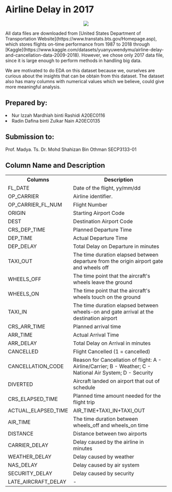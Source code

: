 <h1>Airline Delay in 2017</h1>

<p align="center">
  <img src="https://www.thetimes.co.uk/imageserver/image/%2Fmethode%2Fsundaytimes%2Fprod%2Fweb%2Fbin%2Fa919ce06-72b3-11eb-b6bc-1d2ce6b7b794.jpg?crop=2250%2C1266%2C0%2C117" />
</p>
All data files are downloaded from [United States Department of Transportation Website](https://www.transtats.bts.gov/Homepage.asp), which stores flights on-time performance from 1987 to 2018 through [Kaggle](https://www.kaggle.com/datasets/yuanyuwendymu/airline-delay-and-cancellation-data-2009-2018). However, we chose only 2017 data file, since it is large enough to perform methods in handling big data.

We are motivated to do EDA on this dataset because we, ourselves are curious about the insights that can be obtain from this dataset. The dataset also has many columns with numerical values which we believe, could give more meaningful analysis.

<h2>Prepared by:</h2>
<li>Nur Izzah Mardhiah binti Rashidi A20EC0116</li>
<li>Radin Dafina binti Zulkar Nain A20EC0135</li>

<h2>Submission to:</h2>
Prof. Madya. Ts. Dr. Mohd Shahizan Bin Othman
SECP3133-01

<h2>Column Name and Description</h2>
<table>
  <tr>
    <th>Columns</th>
    <th>Description</th>
  </tr>
  <tr>
    <td>FL_DATE</td>
    <td>Date of the flight, yy/mm/dd</td>
  </tr>
  <tr>
    <td>OP_CARRIER</td>
    <td>Airline identifier.</td>
  </tr>
  <tr>
    <td>OP_CARRIER_FL_NUM</td>
    <td>Flight Number</td>
  </tr>
  <tr>
    <td>ORIGIN</td>
    <td>Starting Airport Code</td>
  </tr>
  <tr>
    <td>DEST</td>
    <td>Destination Airport Code</td>
  </tr>
  <tr>
    <td>CRS_DEP_TIME</td>
    <td>Planned Departure Time</td>
  </tr>
    <tr>
    <td>DEP_TIME</td>
    <td>Actual Departure Time</td>
  </tr>
    <tr>
    <td>DEP_DELAY</td>
    <td>Total Delay on Departure in minutes</td>
  </tr>
    <tr>
    <td>TAXI_OUT</td>
    <td>The time duration elapsed between departure from the origin airport gate and wheels off</td>
  </tr>
  <tr>
    <td>WHEELS_OFF</td>
    <td>The time point that the aircraft's wheels leave the ground</td>
  </tr>
  <tr>
    <td>WHEELS_ON</td>
    <td>The time point that the aircraft's wheels touch on the ground</td>
  </tr>
  <tr>
    <td>TAXI_IN</td>
    <td>The time duration elapsed between wheels-on and gate arrival at the destination airport</td>
  </tr>
  <tr>
    <td>CRS_ARR_TIME</td>
    <td>Planned arrival time</td>
  </tr>
  <tr>
    <td>ARR_TIME</td>
    <td>Actual Arrival Time</td>
  </tr>
  <tr>
    <td>ARR_DELAY</td>
    <td>Total Delay on Arrival in minutes</td>
  </tr>
    <tr>
    <td>CANCELLED</td>
    <td>Flight Cancelled (1 = cancelled)</td>
  </tr>
    <tr>
    <td>CANCELLATION_CODE</td>
    <td>Reason for Cancellation of flight: A - Airline/Carrier; B - Weather; C - National Air System; D - Security</td>
  </tr>
    <tr>
    <td>DIVERTED</td>
    <td>Aircraft landed on airport that out of schedule</td>
  </tr>
    <tr>
    <td>CRS_ELAPSED_TIME</td>
    <td>Planned time amount needed for the flight trip</td>
  </tr>
    <tr>
    <td>ACTUAL_ELAPSED_TIME</td>
    <td>AIR_TIME+TAXI_IN+TAXI_OUT</td>
  </tr>
    <tr>
    <td>AIR_TIME</td>
    <td>The time duration between wheels_off and wheels_on time</td>
  </tr>
    <tr>
    <td>DISTANCE</td>
    <td>Distance between two airports</td>
  </tr>
  <tr>
    <td>CARRIER_DELAY</td>
    <td>Delay caused by the airline in minutes</td>
  </tr>
  <tr>
    <td>WEATHER_DELAY</td>
    <td>Delay caused by weather</td>
  </tr>
  <tr>
    <td>NAS_DELAY</td>
    <td>Delay caused by air system</td>
  </tr>
  <tr>
    <td>SECURITY_DELAY</td>
    <td>Delay caused by security</td>
  </tr>
  <tr>
    <td>LATE_AIRCRAFT_DELAY</td>
    <td>-</td>
  </tr>

    
</table>

